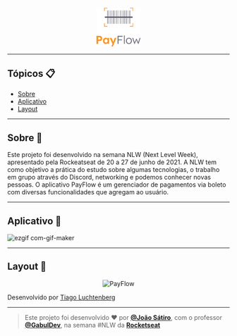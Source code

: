 <p align="center">
      <img src="https://github.com/joaosatiro/nlw_together_flutter/blob/main/assets/images/logofull.png?raw=true" width="100" alt="Logo PayFlow"/>
</p>

---

## Tópicos 📋

- [Sobre](#sobre-)
- [Aplicativo](#aplicativo-)
- [Layout](#layout-)

---

## Sobre 📖

Este projeto foi desenvolvido na semana NLW (Next Level Week), apresentado pela Rockeatseat de 20 a 27 de junho de 2021. A NLW tem como objetivo a prática do estudo sobre algumas tecnologias, o trabalho em grupo através do Discord, networking e podemos conhecer novas pessoas. O aplicativo PayFlow é um gerenciador de pagamentos via boleto com diversas funcionalidades que agregam ao usuário.

---

## Aplicativo 📱

![ezgif com-gif-maker](https://user-images.githubusercontent.com/54828017/123520417-ede37280-d686-11eb-9ff4-7de119a5de4e.gif)

---
## Layout 🎨

<p align="center">
      <img alt="PayFlow" title="PayFlow" src="https://user-images.githubusercontent.com/59374587/122856653-86779c80-d2ed-11eb-8927-8c5433dc37d3.png" />
</p>

Desenvolvido por <a href="https://instagram.com/tiagoluchtenberg">Tiago Luchtenberg</a>

---

>Este projeto foi desenvolvido ❤️ por **[@João Sátiro](https://www.linkedin.com/in/jo%C3%A3o-vitor-s%C3%A1tiro-79381013a/)**, com o professor **[@GabulDev](https://www.linkedin.com/in/gabuldev/)**, na semana #NLW da **[Rocketseat](https://rocketseat.com.br/)**
